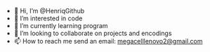 - 👋 Hi, I’m @HenriqGithub
- 👀 I’m interested in code
- 🌱 I’m currently learning program
- 💞️ I’m looking to collaborate on projects and encodings
- 📫 How to reach me send an email: megacelllenovo2@gmail.com

<!---
HenriqGithub/HenriqGithub is a ✨ special ✨ repository because its `README.md` (this file) appears on your GitHub profile.
You can click the Preview link to take a look at your changes.
--->
